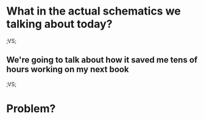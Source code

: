 # What in the actual schematics we talking about today?

;VS;

## We're going to talk about how it saved me tens of hours working on my next book

;VS;

# Problem?